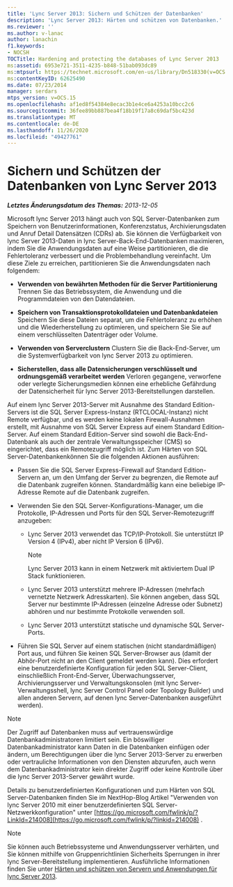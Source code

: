 ```yaml
---
title: 'Lync Server 2013: Sichern und Schützen der Datenbanken'
description: 'Lync Server 2013: Härten und schützen von Datenbanken.'
ms.reviewer: ''
ms.author: v-lanac
author: lanachin
f1.keywords:
- NOCSH
TOCTitle: Hardening and protecting the databases of Lync Server 2013
ms:assetid: 6953e721-3511-4235-b848-51bab093dc89
ms:mtpsurl: https://technet.microsoft.com/en-us/library/Dn518330(v=OCS.15)
ms:contentKeyID: 62625490
ms.date: 07/23/2014
manager: serdars
mtps_version: v=OCS.15
ms.openlocfilehash: af1ed8f54384e8ecac3b1e4ce6a4253a10bcc2c6
ms.sourcegitcommit: 36fee89bb887bea4f18b19f17a8c69daf5bc423d
ms.translationtype: MT
ms.contentlocale: de-DE
ms.lasthandoff: 11/26/2020
ms.locfileid: "49427761"
---
```

# <a name="hardening-and-protecting-the-databases-of-lync-server-2013"></a>Sichern und Schützen der Datenbanken von Lync Server 2013

<div data-xmlns="http://www.w3.org/1999/xhtml">

<div class="topic" data-xmlns="http://www.w3.org/1999/xhtml" data-msxsl="urn:schemas-microsoft-com:xslt" data-cs="https://msdn.microsoft.com/">

<div data-asp="https://msdn2.microsoft.com/asp">



</div>

<div id="mainSection">

<div id="mainBody">

<span> </span>

_**Letztes Änderungsdatum des Themas:** 2013-12-05_

Microsoft lync Server 2013 hängt auch von SQL Server-Datenbanken zum Speichern von Benutzerinformationen, Konferenzstatus, Archivierungsdaten und Anruf Detail Datensätzen (CDRs) ab. Sie können die Verfügbarkeit von lync Server 2013-Daten in lync Server-Back-End-Datenbanken maximieren, indem Sie die Anwendungsdaten auf eine Weise partitionieren, die die Fehlertoleranz verbessert und die Problembehandlung vereinfacht. Um diese Ziele zu erreichen, partitionieren Sie die Anwendungsdaten nach folgendem:

  - **Verwenden von bewährten Methoden für die Server Partitionierung**   Trennen Sie das Betriebssystem, die Anwendung und die Programmdateien von den Datendateien.

  - **Speichern von Transaktionsprotokolldateien und Datenbankdateien**   Speichern Sie diese Dateien separat, um die Fehlertoleranz zu erhöhen und die Wiederherstellung zu optimieren, und speichern Sie Sie auf einem verschlüsselten Datenträger oder Volume.

  - **Verwenden von Serverclustern**   Clustern Sie die Back-End-Server, um die Systemverfügbarkeit von lync Server 2013 zu optimieren.

  - **Sicherstellen, dass alle Datensicherungen verschlüsselt und ordnungsgemäß verarbeitet werden**   Verloren gegangene, verworfene oder verlegte Sicherungsmedien können eine erhebliche Gefährdung der Datensicherheit für lync Server 2013-Bereitstellungen darstellen.

Auf einem lync Server 2013-Server mit Ausnahme des Standard Edition-Servers ist die SQL Server Express-Instanz (RTCLOCAL-Instanz) nicht Remote verfügbar, und es werden keine lokalen Firewall-Ausnahmen erstellt, mit Ausnahme von SQL Server Express auf einem Standard Edition-Server. Auf einem Standard Edition-Server sind sowohl die Back-End-Datenbank als auch der zentrale Verwaltungsspeicher (CMS) so eingerichtet, dass ein Remotezugriff möglich ist. Zum Härten von SQL Server-Datenbankenkönnen Sie die folgenden Aktionen ausführen:

  - Passen Sie die SQL Server Express-Firewall auf Standard Edition-Servern an, um den Umfang der Server zu begrenzen, die Remote auf die Datenbank zugreifen können. Standardmäßig kann eine beliebige IP-Adresse Remote auf die Datenbank zugreifen.

  - Verwenden Sie den SQL Server-Konfigurations-Manager, um die Protokolle, IP-Adressen und Ports für den SQL Server-Remotezugriff anzugeben:
    
      - Lync Server 2013 verwendet das TCP/IP-Protokoll. Sie unterstützt IP Version 4 (IPv4), aber nicht IP Version 6 (IPv6).
        
        <div>
        

        > [!NOTE]  
        > Lync Server 2013 kann in einem Netzwerk mit aktiviertem Dual IP Stack funktionieren.

        
        </div>
    
      - Lync Server 2013 unterstützt mehrere IP-Adressen (mehrfach vernetzte Netzwerk Adresskarten). Sie können angeben, dass SQL Server nur bestimmte IP-Adressen (einzelne Adresse oder Subnetz) abhören und nur bestimmte Protokolle verwenden soll.
    
      - Lync Server 2013 unterstützt statische und dynamische SQL Server-Ports.

  - Führen Sie SQL Server auf einem statischen (nicht standardmäßigen) Port aus, und führen Sie keinen SQL Server-Browser aus (damit der Abhör-Port nicht an den Client gemeldet werden kann). Dies erfordert eine benutzerdefinierte Konfiguration für jeden SQL Server-Client, einschließlich Front-End-Server, Überwachungsserver, Archivierungsserver und Verwaltungskonsolen (mit lync Server-Verwaltungsshell, lync Server Control Panel oder Topology Builder) und allen anderen Servern, auf denen lync Server-Datenbanken ausgeführt werden).

<div>


> [!NOTE]  
> Der Zugriff auf Datenbanken muss auf vertrauenswürdige Datenbankadministratoren limitiert sein. Ein böswilliger Datenbankadministrator kann Daten in die Datenbanken einfügen oder ändern, um Berechtigungen über die lync Server 2013-Server zu erwerben oder vertrauliche Informationen von den Diensten abzurufen, auch wenn dem Datenbankadministrator kein direkter Zugriff oder keine Kontrolle über die lync Server 2013-Server gewährt wurde.



</div>

Details zu benutzerdefinierten Konfigurationen und zum Härten von SQL Server-Datenbanken finden Sie im NextHop-Blog Artikel "Verwenden von lync Server 2010 mit einer benutzerdefinierten SQL Server-Netzwerkkonfiguration" unter [https://go.microsoft.com/fwlink/p/?LinkId=214008](https://go.microsoft.com/fwlink/p/?linkid=214008) .

<div>


> [!NOTE]  
> Sie können auch Betriebssysteme und Anwendungsserver verhärten, und Sie können mithilfe von Gruppenrichtlinien Sicherheits Sperrungen in ihrer lync Server-Bereitstellung implementieren. Ausführliche Informationen finden Sie unter <A href="lync-server-2013-hardening-and-protecting-servers-and-applications.md">Härten und schützen von Servern und Anwendungen für lync Server 2013</A>.



</div>

</div>

<span> </span>

</div>

</div>

</div>

